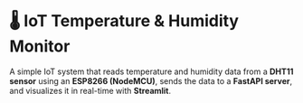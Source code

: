 # 🌡️ IoT Temperature & Humidity Monitor

A simple IoT system that reads temperature and humidity data from a **DHT11 sensor** using an **ESP8266 (NodeMCU)**, sends the data to a **FastAPI server**, and visualizes it in real-time with **Streamlit**.

